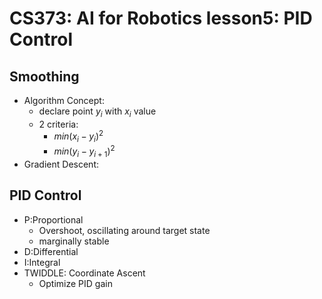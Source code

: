 # CS373: AI for Robotics lesson5: PID Control

## Smoothing 
- Algorithm Concept:
    + declare point $y_i$ with $x_i$ value
    + 2 criteria: 
        + $min(x_i - y_i)^2$
        + $min(y_i - y_{i+1})^2$
- Gradient Descent:


## PID Control
- P:Proportional
    + Overshoot, oscillating around target state
    + marginally stable
- D:Differential
- I:Integral
- TWIDDLE: Coordinate Ascent
    - Optimize PID gain